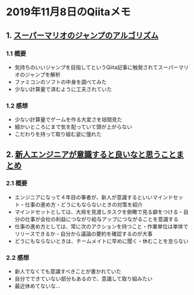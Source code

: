 # 2019年11月8日のQiitaメモ

## 1. [スーパーマリオのジャンプのアルゴリズム](https://qiita.com/morian-bisco/items/4c659d9f940c7e3a2099)

### 1.1 概要

- 気持ちのいいジャンプを目指してというQiita記事に触発されてスーパーマリオのジャンプを解析
- ファミコンのソフトの中身を調べてみた
- 少ない計算量で済むように工夫されていた

### 1.2 感想

- 少ない計算量でゲームを作る大変さを垣間見た
- 細かいところにまで気を配っていて頭が上がらない
- こだわりを持って取り組む姿に憧れた

## 2. [新人エンジニアが意識すると良いなと思うことまとめ](https://qiita.com/mass-min/items/de9c8bed8fb794ba9450)

### 2.1 概要

- エンジニアになって４年目の筆者が、新人が意識するといいマインドセット・仕事の進め方・どうにもならないときの対策を紹介
- マインドセットとしては、大局を見渡しタスクを俯瞰で見る癖をつける・自分の仕事が会社の利益につながり給与アップにつながることを意識する
- 仕事の進め方としては、常に次のアクションを持つこと・作業単位は単体でリリースできるか・自分から議論の要約を確認するのが大事
- どうにもならないときは、チームメイトに早めに聞く・休むことを怠らない

### 2.2 感想

- 新人でなくても意識すべきことが書かれていた
- 自分でできていない部分もあるので、意識して取り組みたい
- 最近休めてないな…
